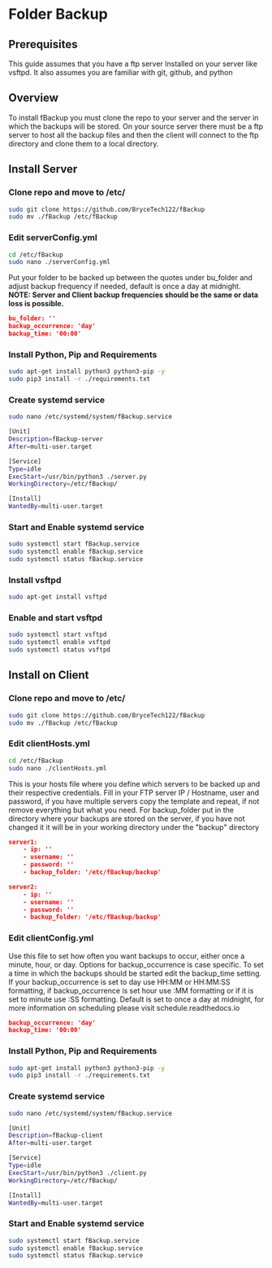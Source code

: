 # Folder Backup

## Prerequisites

This guide assumes that you have a ftp server Installed on your server like vsftpd. It also assumes you are familiar with git, github, and python

## Overview

To install fBackup you must clone the repo to your server and the server in which the backups will be stored. On your source server there must be a ftp server to host all the backup files and then the client will connect to the ftp directory and clone them to a local directory.

## Install Server

### Clone repo and move to /etc/

```bash
sudo git clone https://github.com/BryceTech122/fBackup
sudo mv ./fBackup /etc/fBackup
```

### Edit serverConfig.yml

```bash
cd /etc/fBackup
sudo nano ./serverConfig.yml
```

Put your folder to be backed up between the quotes under bu_folder and adjust backup frequency if needed, default is once a day at midnight. **NOTE: Server and Client backup frequencies should be the same or data loss is possible.**

```json
bu_folder: ''
backup_occurrence: 'day'
backup_time: '00:00'
```

### Install Python, Pip and Requirements

```bash
sudo apt-get install python3 python3-pip -y
sudo pip3 install -r ./requirements.txt
```

### Create systemd service

```bash
sudo nano /etc/systemd/system/fBackup.service
```

```bash
[Unit]
Description=fBackup-server
After=multi-user.target

[Service]
Type=idle
ExecStart=/usr/bin/python3 ./server.py
WorkingDirectory=/etc/fBackup/

[Install]
WantedBy=multi-user.target
```

### Start and Enable systemd service

```bash
sudo systemctl start fBackup.service
sudo systemctl enable fBackup.service
sudo systemctl status fBackup.service
```

### Install vsftpd

```bash
sudo apt-get install vsftpd
```

### Enable and start vsftpd

```bash
sudo systemctl start vsftpd
sudo systemctl enable vsftpd
sudo systemctl status vsftpd
```

## Install on Client

### Clone repo and move to /etc/

```bash
sudo git clone https://github.com/BryceTech122/fBackup
sudo mv ./fBackup /etc/fBackup
```

### Edit clientHosts.yml

```bash
cd /etc/fBackup
sudo nano ./clientHosts.yml
```

This is your hosts file where you define which servers to be backed up and their respective credentials. Fill in your FTP server IP / Hostname, user and password, if you have multiple servers copy the template and repeat, if not remove everything but what you need. For backup_folder put in the directory where your backups are stored on the server, if you have not changed it it will be in your working directory under the "backup" directory

```json
server1:
    - ip: ''
    - username: ''
    - password: ''
    - backup_folder: '/etc/fBackup/backup'

server2:
    - ip: ''
    - username: ''
    - password: ''
    - backup_folder: '/etc/fBackup/backup'
```

### Edit clientConfig.yml

Use this file to set how often you want backups to occur, either once a minute, hour, or day. Options for backup_occurrence is case specific. To set a time in which the backups should be started edit the backup_time setting. If your backup_occurrence is set to day use HH:MM or HH:MM:SS formatting, if backup_occurrence is set hour use :MM formatting or if it is set to minute use :SS formatting. Default is set to once a day at midnight, for more information on scheduling please visit schedule.readthedocs.io

```json
backup_occurrence: 'day'
backup_time: '00:00'
```

### Install Python, Pip and Requirements

```bash
sudo apt-get install python3 python3-pip -y
sudo pip3 install -r ./requirements.txt
```

### Create systemd service

```bash
sudo nano /etc/systemd/system/fBackup.service
```

```bash
[Unit]
Description=fBackup-client
After=multi-user.target

[Service]
Type=idle
ExecStart=/usr/bin/python3 ./client.py
WorkingDirectory=/etc/fBackup/

[Install]
WantedBy=multi-user.target
```

### Start and Enable systemd service

```bash
sudo systemctl start fBackup.service
sudo systemctl enable fBackup.service
sudo systemctl status fBackup.service
```

